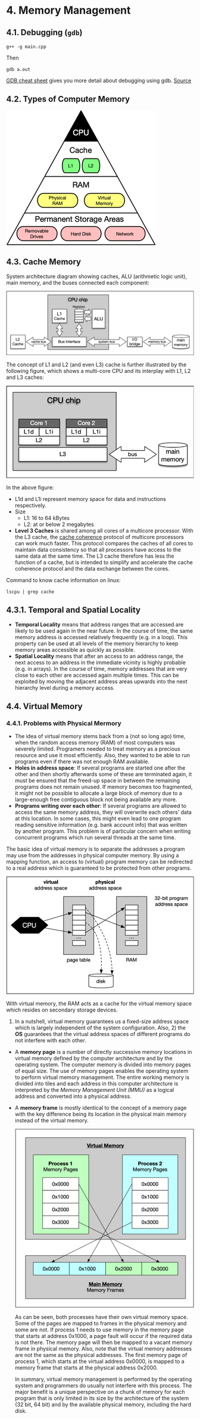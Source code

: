 # 4. Memory Management
## 4.1. Debugging (`gdb`)
```
g++ -g main.cpp
```
Then
```
gdb a.out
```
[GDB cheat sheet](./GDB_Cheat_Sheet.pdf) gives you more detail about debugging using gdb.
[Source](https://darkdust.net/files/GDB%20Cheat%20Sheet.pdf)

## 4.2. Types of Computer Memory

![Memory Hierarchy](./images/mem_hierarchy.png)

## 4.3. Cache Memory
System architecture diagram showing caches, ALU (arithmetic logic unit), main memory, 
and the buses connected each component:

![System Architecture Diagram Showing Cache Levels](./images/sys_arch_diag_cache.png)

The concept of L1 and L2 (and even L3) cache is further illustrated by the following 
figure, which shows a multi-core CPU and its interplay with L1, L2 and L3 caches:

![L1, L2, L3 Cache](./images/l1_l2_l3_cache.png)

In the above figure:
* L1d and L1i represent memory space for data and instructions respectively.
* Size
  * L1: 16 to 64 kBytes
  * L2: at or below 2 megabytes
* **Level 3 Caches** is shared among all cores of a multicore processor. With the L3 cache, 
  the [cache coherence](https://en.wikipedia.org/wiki/Cache_coherence) protocol of multicore 
  processors can work much faster. This protocol compares the caches of all cores to maintain
  data consistency so that all processors have access to the same data at the same time. 
  The L3 cache therefore has less the function of a cache, but is intended to simplify and 
  accelerate the cache coherence protocol and the data exchange between the cores.

Command to know cache information on linux:
```
lscpu | grep cache
```

## 4.3.1. Temporal and Spatial Locality
* **Temporal Locality** means that address ranges that are accessed are likely to be used 
  again in the near future. In the course of time, the same memory address is accessed relatively 
  frequently (e.g. in a loop). This property can be used at all levels of the memory hierarchy to 
  keep memory areas accessible as quickly as possible.
* **Spatial Locality** means that after an access to an address range, the next access to an 
  address in the immediate vicinity is highly probable (e.g. in arrays). In the course of time, 
  memory addresses that are very close to each other are accessed again multiple times. This 
  can be exploited by moving the adjacent address areas upwards into the next hierarchy level 
  during a memory access.

## 4.4. Virtual Memory
### 4.4.1. Problems with Physical Mermory
* The idea of virtual memory stems back from a (not so long ago) time, when the random access 
  memory (RAM) of most computers was severely limited. Programers needed to treat memory as a 
  precious resource and use it most efficiently. Also, they wanted to be able to run programs 
  even if there was not enough RAM available.
* **Holes in address space**: If several programs are started one after the other and then 
  shortly afterwards some of these are terminated again, it must be ensured that the freed-up 
  space in between the remaining programs does not remain unused. If memory becomes too fragmented, 
  it might not be possible to allocate a large block of memory due to a large-enough free contiguous 
  block not being available any more.
* **Programs writing over each other**: If several programs are allowed to access the same memory 
  address, they will overwrite each others' data at this location. In some cases, this might even 
  lead to one program reading sensitive information (e.g. bank account info) that was written by 
  another program. This problem is of particular concern when writing concurrent programs which 
  run several threads at the same time.

The basic idea of virtual memory is to separate the addresses a program may use from the addresses 
in physical computer memory. By using a mapping function, an access to (virtual) program memory 
can be redirected to a real address which is guaranteed to be protected from other programs.

![Virtual Memory Idea](./images/virtual_mem.png)

With virtual memory, the RAM acts as a cache for the virtual memory space which resides on 
secondary storage devices.

1) In a nutshell, virtual memory guarantees us a fixed-size address space which is largely independent 
of the system configuration. Also, 2) the **OS** guarantees that the virtual address spaces of different 
programs do not interfere with each other.

* A **memory page** is a number of directly successive memory locations in virtual memory defined by the 
  computer architecture and by the operating system. The computer memory is divided into memory pages of 
  equal size. The use of memory pages enables the operating system to perform virtual memory management. 
  The entire working memory is divided into tiles and each address in this computer architecture is interpreted 
  by the *Memory Management Unit (MMU)* as a logical address and converted into a physical address.
* A **memory frame** is mostly identical to the concept of a memory page with the key difference being 
  its location in the physical main memory instead of the virtual memory.

  ![Memory Page and Frame](./images/mem_page_frame.png)

  As can be seen, both processes have their own virtual memory space. Some of the pages are mapped to 
  frames in the physical memory and some are not. If process 1 needs to use memory in the memory page 
  that starts at address 0x1000, a page fault will occur if the required data is not there. The memory 
  page will then be mapped to a vacant memory frame in physical memory. Also, note that the virtual 
  memory addresses are not the same as the physical addresses. The first memory page of process 1, 
  which starts at the virtual address 0x0000, is mapped to a memory frame that starts at the physical 
  address 0x2000.

  In summary, virtual memory management is performed by the operating system and programmers do usually 
  not interfere with this process. The major benefit is a unique perspective on a chunk of memory for 
  each program that is only limited in its size by the architecture of the system (32 bit, 64 bit) and 
  by the available physical memory, including the hard disk.
